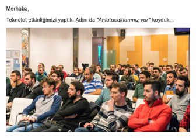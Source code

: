 Merhaba,

Teknolot etkinliğimizi yaptık. Adını da _"Anlatacaklarımız var"_ koyduk...



![d1.jpg](d1.jpg)